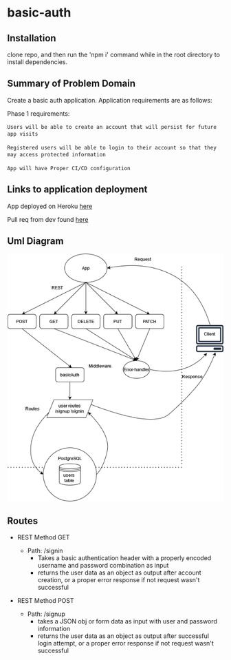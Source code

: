 # basic-auth

## Installation

  clone repo, and then run the 'npm i' command while in the root directory to install dependencies.

## Summary of Problem Domain

  Create a basic auth application. Application requirements are as follows:
  
  Phase 1 requirements:

    Users will be able to create an account that will persist for future app visits

    Registered users will be able to login to their account so that they may access protected information

    App will have Proper CI/CD configuration

## Links to application deployment

  App deployed on Heroku [here]()

  Pull req from dev found [here](https://github.com/Beers15/basic-auth/pull/1)

## Uml Diagram

![diagram](./uml-diagram.png)

## Routes

* REST Method GET
  * Path: /signin
    * Takes a basic authentication header with a properly encoded username and password combination as input
    * returns the user data as an object as output after account creation, or a proper error response if not request wasn't successful

* REST Method POST
  * Path: /signup
    * takes a JSON obj or form data as input with user and password information
    * returns the user data as an object as output after successful login attempt, or a proper error response if not request wasn't successful
